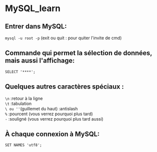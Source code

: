 # MySQL_learn

## Entrer dans MySQL:   
`mysql -u root -p`  (exit ou quit : pour quiter l'invite de cmd)

## Commande qui permet la sélection de données, mais aussi l'affichage:
`SELECT '****';`

## Quelques autres caractères spéciaux :   
`\n`	:retour à la ligne  
`\t`	:tabulation   
`\ ou ''`(guillemet du haut)	:antislash  
`%` 	:pourcent (vous verrez pourquoi plus tard)  
`-` 	:souligné (vous verrez pourquoi plus tard aussi)  

## À chaque connexion à MySQL:   
`SET NAMES 'utf8';` 
